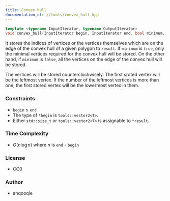 ```yaml
---
title: Convex hull
documentation_of: //tools/convex_hull.hpp
---
```


```cpp
template <typename InputIterator, typename OutputIterator>
void convex_hull(InputIterator begin, InputIterator end, bool minimum, OutputIterator result);
```

It stores the indices of vertices or the vertices themselves which are on the edge of the convex hull of a given polygon to `result`.
If `minimum` is `true`, only the minimal vertices required for the convex hull will be stored.
On the other hand, if `minimum` is `false`, all the vertices on the edge of the convex hull will be stored.

The vertices will be stored counterclockwisely.
The first sroted vertex will be the leftmost vertex.
If the number of the leftmost vertices is more than one, the first stored vertex will be the lowermost vertex in them.

### Constraints
- `begin` $\leq$ `end`
- The type of `*begin` is `tools::vector2<T>`.
- Either `std::size_t` or `tools::vector2<T>` is assignable to `*result`.

### Time Complexity
- $O(n \log n)$ where $n$ is `end` - `begin`

### License
- CC0

### Author
- anqooqie
